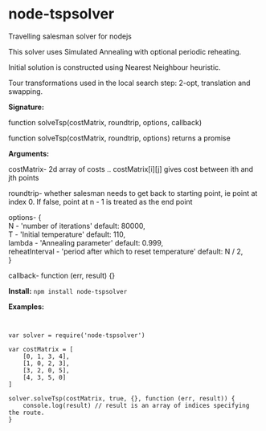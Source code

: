 # node-tspsolver
Travelling salesman solver for nodejs

This solver uses Simulated Annealing with optional periodic reheating.

Initial solution is constructed using Nearest Neighbour heuristic.

Tour transformations used in the local search step: 2-opt, translation and swapping.

<strong>Signature:</strong>

function solveTsp(costMatrix, roundtrip, options, callback)

function solveTsp(costMatrix, roundtrip, options) returns a promise

<strong>Arguments:</strong>

costMatrix- 2d array of costs .. costMatrix[i][j] gives cost between ith and jth points

roundtrip- whether salesman needs to get back to starting point, ie point at index 0. If false, point at n - 1 is treated as the end point

options- {<br/>
    N - 'number of iterations' default: 80000, <br/>
    T - 'Initial temperature' default: 110, <br/>
    lambda - 'Annealing parameter' default: 0.999, <br/>
    reheatInterval - 'period after which to reset temperature' default: N / 2, <br/>
} <br/>

callback- function (err, result) {}

<strong>Install:</strong>
<code>npm install node-tspsolver</code>

<strong>Examples:</strong>
<pre><code>

var solver = require('node-tspsolver')

var costMatrix = [
    [0, 1, 3, 4],
    [1, 0, 2, 3],
    [3, 2, 0, 5],
    [4, 3, 5, 0]
]

solver.solveTsp(costMatrix, true, {}, function (err, result)) {
    console.log(result) // result is an array of indices specifying the route.
}

</code></pre>